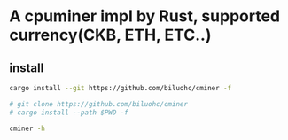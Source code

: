 # A cpuminer impl by Rust, supported currency(CKB, ETH, ETC..)

## install 

```sh
cargo install --git https://github.com/biluohc/cminer -f

# git clone https://github.com/biluohc/cminer
# cargo install --path $PWD -f

cminer -h
```

